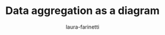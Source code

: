 ---
title: "Data aggregation as a diagram"
author: "laura-farinetti"
Discipline: Databases
ConceptualAdvantage: "Visualizes possible data aggregations as partitions of the cube that contains all data"
DrawsAttentionTo: "How data can be aggregated along different dimensions"
Topic: IR and data mining
Domain: Within-Database
Form: Visual Representation
OriginSource: "Garcia-Molina, H., Ullman, J., & Widom, J. (2009). Database Systems: The Complete Book. 2 ed. Prentice Hall Press, Upper Saddle River, NJ, USA."
image: "141.png"
Mapping:
  cube :  multidimesional space
  axes :  relevant characteristics of data
  partitions :  aggregated data
---